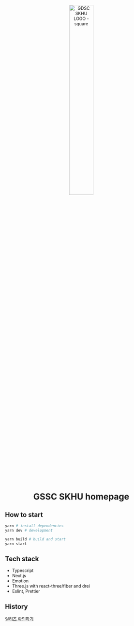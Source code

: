 <div align='center'>

<img width="40%" alt="GDSC SKHU LOGO - square" src="https://user-images.githubusercontent.com/26461307/188155312-00b762d9-08b8-485c-8b7c-e77cda705d9e.png">

# GSSC SKHU homepage

</div>

## How to start

```bash
yarn # install dependencies
yarn dev # development

yarn build # build and start
yarn start
```

## Tech stack

- Typescript
- Next.js
- Emotion
- Three.js with react-three/fiber and drei
- Eslint, Prettier

## History

[릴리즈 확인하기](https://github.com/GDSC-SKHU/www.gdsc-skhu.com/releases)
